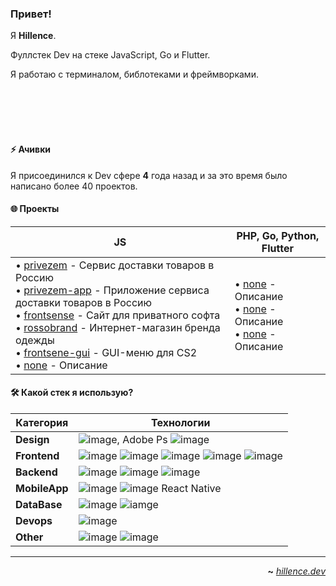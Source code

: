 
### Привет!

 Я **Hillence**.

 Фуллстек Dev на стеке JavaScript, Go и Flutter.

 Я работаю с терминалом, библотеками и фреймворками.


<br>
<br>
<br>
<br>

#### ⚡ Ачивки

Я присоединился к Dev сфере **4** года назад и за это время было написано более 40 проектов.

#### 🌐 Проекты

| **JS**                                                                                                                                                                                                                                                                                                                                                                                                                                                                                                                                                                                                                                                                                                                                                                                                                                                                                                                                                                                                                                                                                                                                                                                                                                                                                                                                                                                                                                                                                                                                                                                                                                                                       | **PHP**, **Go**, **Python**, **Flutter**                                                                                                                                                                                                                                                                                                                                                                                                                                                                                                                                                                                                                                                                                                                                                                                                                                                                                                                                                                                                                                                                                                                                                                                                                                                                                                        |
| ------------------------------------------------------------------------------------------------------------------------------------------------------------------------------------------------------------------------------------------------------------------------------------------------------------------------------------------------------------------------------------------------------------------------------------------------------------------------------------------------------------------------------------------------------------------------------------------------------------------------------------------------------------------------------------------------------------------------------------------------------------------------------------------------------------------------------------------------------------------------------------------------------------------------------------------------------------------------------------------------------------------------------------------------------------------------------------------------------------------------------------------------------------------------------------------------------------------------------------------------------------------------------------------------------------------------------------------------------------------------------------------------------------------------------------------------------------------------------------------------------------------------------------------------------------------------------------------------------------------------------------------------------------------------------ | --------------------------------------------------------------------------------------------------------------------------------------------------------------------------------------------------------------------------------------------------------------------------------------------------------------------------------------------------------------------------------------------------------------------------------------------------------------------------------------------------------------------------------------------------------------------------------------------------------------------------------------------------------------------------------------------------------------------------------------------------------------------------------------------------------------------------------------------------------------------------------------------------------------------------------------------------------------------------------------------------------------------------------------------------------------------------------------------------------------------------------------------------------------------------------------------------------------------------------------------------------------------------------------------------------------------------------------------------------------------------------- |
| • [privezem](https://github.com/hillence/privezem) - Сервис доставки товаров в Россию<br>• [privezem-app](https://github.com/hillence/privezem-app) - Приложение сервиса доставки товаров в Россию<br>• [frontsense](https://github.com/hillence/frontsense) - Сайт для приватного софта<br>• [rossobrand](https://github.com/hillence/rossobrand) - Интернет-магазин бренда одежды<br>• [frontsene-gui](https://github.com/hillence/frontsense-gui) - GUI-меню для CS2<br>• [none](https://github.com/hillence/gpg-tui) - Описание<br>| • [none](https://github.com/hillence/CoolModFiles) - Описание<br>• [none](https://github.com/hillence/linuxwave) - Описание<br>• [none](https://github.com/hillence/kermit) - Описание<br> |


#### 🛠️ Какой стек я использую?

| **Категория**     | **Технологии**                                                                                                                                                                                            |
| ----------------- | --------------------------------------------------------------------------------------------------------------------------------------------------------------------------------------------------------- |
| **Design**        | ![image](https://img.shields.io/badge/Figma-F24E1E.svg?style=for-the-badge&logo=Figma&logoColor=white), Adobe Ps ![image](https://img.shields.io/badge/Blender-E87D0D.svg?style=for-the-badge&logo=Blender&logoColor=white)                                                                                                                                                                              |
| **Frontend**      | ![image](https://img.shields.io/badge/React-61DAFB.svg?style=for-the-badge&logo=React&logoColor=black) ![image](https://img.shields.io/badge/Vue.js-4FC08D.svg?style=for-the-badge&logo=vuedotjs&logoColor=white) ![image](https://img.shields.io/badge/TypeScript-3178C6.svg?style=for-the-badge&logo=TypeScript&logoColor=white) ![image](https://img.shields.io/badge/Bootstrap-7952B3.svg?style=for-the-badge&logo=Bootstrap&logoColor=white) ![image](https://img.shields.io/badge/Webpack-8DD6F9.svg?style=for-the-badge&logo=Webpack&logoColor=black)                                                                                                                                                                |
| **Backend**       | ![image](https://img.shields.io/badge/Go-00ADD8.svg?style=for-the-badge&logo=Go&logoColor=white) ![image](https://img.shields.io/badge/PHP-777BB4.svg?style=for-the-badge&logo=PHP&logoColor=white) ![image](https://img.shields.io/badge/Python-3776AB.svg?style=for-the-badge&logo=Python&logoColor=white)                                                                                                                                                                                       |
| **MobileApp**     | ![image](https://img.shields.io/badge/Dart-0175C2.svg?style=for-the-badge&logo=Dart&logoColor=white) ![image](https://img.shields.io/badge/Flutter-02569B.svg?style=for-the-badge&logo=Flutter&logoColor=white) React Native                                                                                                                                                                               |
| **DataBase**      | ![image](https://img.shields.io/badge/MySQL-4479A1.svg?style=for-the-badge&logo=MySQL&logoColor=white) ![iamge](https://img.shields.io/badge/PostgreSQL-4169E1.svg?style=for-the-badge&logo=PostgreSQL&logoColor=white)                                                                                                                                                                                        |
| **Devops**        | ![image](https://img.shields.io/badge/Docker-2496ED.svg?style=for-the-badge&logo=Docker&logoColor=white)                                                                                                                                                                                                    |
| **Other**         | ![image](https://img.shields.io/badge/Git-F05032.svg?style=for-the-badge&logo=Git&logoColor=white) ![image](https://img.shields.io/badge/GitHub-181717.svg?style=for-the-badge&logo=GitHub&logoColor=white)                                                                                             |

---

<div align="right">

**~** [_hillence.dev_](https://hillence.dev/)

</div>
